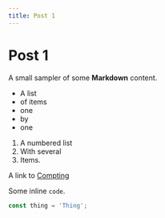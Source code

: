 ```yaml
---
title: Post 1
---
```

# Post 1

A small sampler of some **Markdown** content.

* A list
* of items
* one
* by
* one

1. A numbered list
1. With several
1. Items.

A link to [Compting](https://computing.norton-pri.n-yorks.sch.uk)

Some inline `code`.

```javascript
const thing = 'Thing';
```